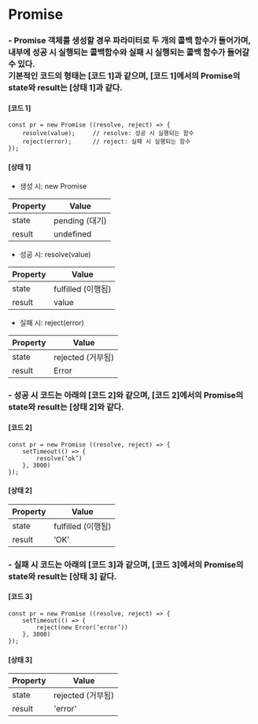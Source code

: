 # Promise

### - Promise 객체를 생성할 경우 파라미터로 두 개의 콜백 함수가 들어가며, <br>내부에 성공 시 실행되는 콜백함수와 실패 시 실행되는 콜백 함수가 들어갈 수 있다. <br>기본적인 코드의 형태는 [코드 1]과 같으며, [코드 1]에서의 Promise의 state와 result는 [상태 1]과 같다. 

#### [코드 1]
	const pr = new Promise ((resolve, reject) => {
		resolve(value);		// resolve: 성공 시 실행되는 함수
		reject(error);		// reject: 실패 시 실행되는 함수
	});

#### [상태 1]
- 생성 시: new Promise

| Property | Value |
|---|---|
| state | pending (대기) |
| result | undefined |

- 성공 시: resolve(value)

| Property | Value |
|---|---|
| state | fulfilled (이행됨) |
| result | value |

- 실패 시: reject(error)

| Property | Value |
|---|---|
| state | rejected (거부됨) |
| result | Error |


### - 성공 시 코드는 아래의 [코드 2]와 같으며, [코드 2]에서의 Promise의 state와 result는 [상태 2]와 같다.
#### [코드 2]
	const pr = new Promise ((resolve, reject) => {
		setTimeout(() => {
			resolve(‘ok’)
		}, 3000)
	});

#### [상태 2]
| Property | Value |
|---|---|
| state | fulfilled (이행됨) |
| result | ‘OK’ |

### - 실패 시 코드는 아래의 [코드 3]과 같으며, [코드 3]에서의 Promise의 state와 result는 [상태 3] 같다.
#### [코드 3]
	const pr = new Promise ((resolve, reject) => {
		setTimeout(() => {
			reject(new Error(‘error’))
		}, 3000)
	});
 
#### [상태 3]
| Property | Value |
|---|---|
| state | rejected (거부됨) |
| result | 'error' |







